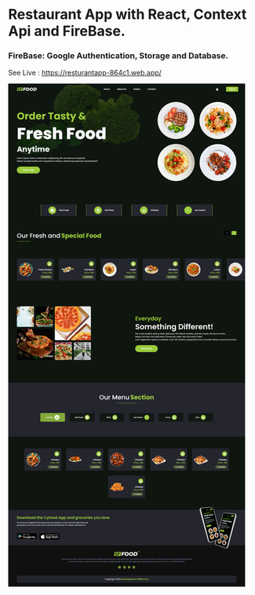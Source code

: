 # Restaurant App with React, Context Api and FireBase.

<h3>FireBase: Google Authentication, Storage and Database.</h3>

See Live : https://resturantapp-864c1.web.app/

<img src="./src/Image/capture.png" alt="img1"/>


